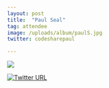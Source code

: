 ```yaml
---
layout: post
title:  "Paul Seal"
tag: attendee
image: /uploads/album/paulS.jpg
twitter: codesharepaul

---
```


![]({{page.image}})


[![Twitter URL](https://img.shields.io/twitter/url/https/twitter.com/{{page.twitter}}.svg?style=social&label=Follow%20%40{{page.twitter}})](https://twitter.com/{{page.twitter}})

